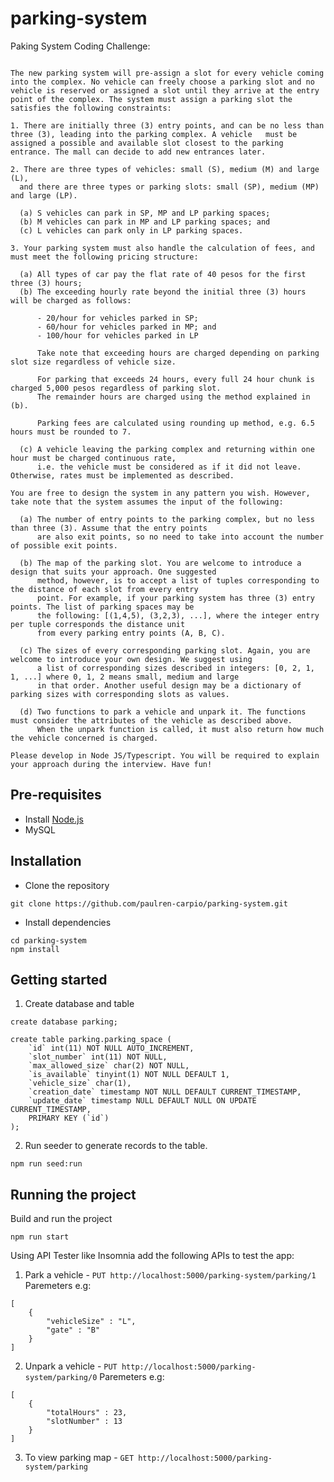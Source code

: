 # parking-system
Paking System Coding Challenge:
```You were hired by XYZ Corp. to implement a parking allocation system for their new malling complex, the Object-Oriented Mall.

The new parking system will pre-assign a slot for every vehicle coming into the complex. No vehicle can freely choose a parking slot and no vehicle is reserved or assigned a slot until they arrive at the entry point of the complex. The system must assign a parking slot the satisfies the following constraints:

1. There are initially three (3) entry points, and can be no less than three (3), leading into the parking complex. A vehicle   must be assigned a possible and available slot closest to the parking entrance. The mall can decide to add new entrances later.

2. There are three types of vehicles: small (S), medium (M) and large (L),
  and there are three types or parking slots: small (SP), medium (MP) and large (LP).

  (a) S vehicles can park in SP, MP and LP parking spaces;
  (b) M vehicles can park in MP and LP parking spaces; and
  (c) L vehicles can park only in LP parking spaces.

3. Your parking system must also handle the calculation of fees, and must meet the following pricing structure:

  (a) All types of car pay the flat rate of 40 pesos for the first three (3) hours;
  (b) The exceeding hourly rate beyond the initial three (3) hours will be charged as follows:

      - 20/hour for vehicles parked in SP;
      - 60/hour for vehicles parked in MP; and
      - 100/hour for vehicles parked in LP

      Take note that exceeding hours are charged depending on parking slot size regardless of vehicle size.

      For parking that exceeds 24 hours, every full 24 hour chunk is charged 5,000 pesos regardless of parking slot.
      The remainder hours are charged using the method explained in (b).

      Parking fees are calculated using rounding up method, e.g. 6.5 hours must be rounded to 7.

  (c) A vehicle leaving the parking complex and returning within one hour must be charged continuous rate,
      i.e. the vehicle must be considered as if it did not leave. Otherwise, rates must be implemented as described.

You are free to design the system in any pattern you wish. However, take note that the system assumes the input of the following:

  (a) The number of entry points to the parking complex, but no less than three (3). Assume that the entry points
      are also exit points, so no need to take into account the number of possible exit points.

  (b) The map of the parking slot. You are welcome to introduce a design that suits your approach. One suggested
      method, however, is to accept a list of tuples corresponding to the distance of each slot from every entry
      point. For example, if your parking system has three (3) entry points. The list of parking spaces may be
      the following: [(1,4,5), (3,2,3), ...], where the integer entry per tuple corresponds the distance unit
      from every parking entry points (A, B, C).

  (c) The sizes of every corresponding parking slot. Again, you are welcome to introduce your own design. We suggest using
      a list of corresponding sizes described in integers: [0, 2, 1, 1, ...] where 0, 1, 2 means small, medium and large
      in that order. Another useful design may be a dictionary of parking sizes with corresponding slots as values.

  (d) Two functions to park a vehicle and unpark it. The functions must consider the attributes of the vehicle as described above.
      When the unpark function is called, it must also return how much the vehicle concerned is charged.

Please develop in Node JS/Typescript. You will be required to explain your approach during the interview. Have fun!
```


## Pre-requisites
- Install [Node.js](https://nodejs.org/en/)
- MySQL


## Installation

- Clone the repository

``git clone https://github.com/paulren-carpio/parking-system.git``


- Install dependencies

```
cd parking-system
npm install
```

## Getting started

1. Create database and table
```
create database parking;

create table parking.parking_space (
	`id` int(11) NOT NULL AUTO_INCREMENT,
	`slot_number` int(11) NOT NULL,
	`max_allowed_size` char(2) NOT NULL,
	`is_available` tinyint(1) NOT NULL DEFAULT 1,
	`vehicle_size` char(1),
	`creation_date` timestamp NOT NULL DEFAULT CURRENT_TIMESTAMP,
	`update_date` timestamp NULL DEFAULT NULL ON UPDATE CURRENT_TIMESTAMP,
	PRIMARY KEY (`id`)
);
```

2. Run seeder to generate records to the table.
```
npm run seed:run
```

## Running the project

Build and run the project
```
npm run start
```


Using API Tester like Insomnia add the following APIs to test the app:

1. Park a vehicle - `PUT http://localhost:5000/parking-system/parking/1`
Paremeters e.g:

```
[
	{
		"vehicleSize" : "L",
		"gate" : "B"
	}
]
```

2. Unpark a vehicle  - `PUT http://localhost:5000/parking-system/parking/0`
Paremeters e.g:
```
[
	{
		"totalHours" : 23,
		"slotNumber" : 13
	}
]
```

3. To view parking map - `GET http://localhost:5000/parking-system/parking`

